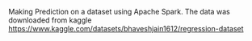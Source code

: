 Making Prediction on a dataset using Apache Spark. The data was downloaded from kaggle
https://www.kaggle.com/datasets/bhaveshjain1612/regression-dataset
